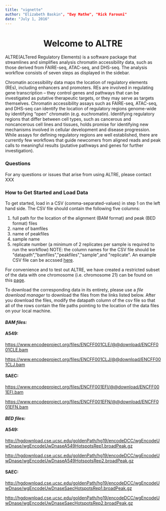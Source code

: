 ```yaml
---
title: "vignette"
author: "Elizabeth Baskin", "Ewy Mathe", "Rick Farouni"
date: "July 1, 2016"
---
```

<center> <h1>Welcome to ALTRE</h1> </center>
  

ALTRE(ALTered Regulatory Elements) is a software package that streamlines and simplifies analysis chromatin accessibility data, such as those derived from FAIRE-seq, ATAC-seq, and DHS-seq.  The analysis workflow consists of seven steps as displayed in the sidebar.

Chromatin accessibility data maps the location of regulatory elements (REs), including enhancers and promoters.  REs are involved in regulating gene transcription – they control genes and pathways that can be investigated as putative therapeutic targets, or they may serve as targets themselves. Chromatin accessibility assays such as FAIRE-seq, ATAC-seq, and DHS-seq can identify the location of regulatory regions genome-wide by identifying “open” chromatin (e.g. euchromatin).  Identifying regulatory regions that differ between cell types, such as cancerous and noncancerous cell lines and tissues, holds promise for identifying new mechanisms involved in cellular development and disease progression. While assays for defining regulatory regions are well established, there are currently few workflows that guide newcomers from aligned reads and peak calls to meaningful results (putative pathways and genes for further investigation). 

### Questions
For any questions or issues that arise from using ALTRE, please contact XXX

### How to Get Started and Load Data

To get started, load in a CSV (comma-separated-values) in step 1 on the left hand side.
The CSV file should contain the following five columns:
1. full path for the location of the alignment (BAM format) and peak (BED format) files
2. name of bamfiles
3. name of peakfiles
4. sample name
5. replicate number (a minimum of 2 replicates per sample is required to run the workflow)
NOTE: the column names for the CSV file should be "datapath","bamfiles","peakfiles","sample",and "replicate".  An example CSV file can be accssed [here](https://raw.githubusercontent.com/rfarouni/AltreDataRepo/master/DNaseEncodeWindows.csv).

For convenience and to test out ALTRE, we have created a restricted subset of the data with one chromosome (i.e. chromosome 21) can be found on this [page](http://rfarouni.github.io/AltreDataRepo/). 

To download the corresponding data in its entirety, please use a *file download manager* to download the files from the links listed below. After you download the files, modify the datapath column of the csv file so that all of the rows contain the file paths pointing to the location of the data files on your local machine.

#### *BAM files:*

#### A549:
https://www.encodeproject.org/files/ENCFF001CLE/@@download/ENCFF001CLE.bam

https://www.encodeproject.org/files/ENCFF001CLJ/@@download/ENCFF001CLJ.bam

#### SAEC:
https://www.encodeproject.org/files/ENCFF001EFI/@@download/ENCFF001EFI.bam

https://www.encodeproject.org/files/ENCFF001EFN/@@download/ENCFF001EFN.bam

#### *BED files:*

#### A549:
http://hgdownload.cse.ucsc.edu/goldenPath/hg19/encodeDCC/wgEncodeUwDnase/wgEncodeUwDnaseA549HotspotsRep1.broadPeak.gz

http://hgdownload.cse.ucsc.edu/goldenPath/hg19/encodeDCC/wgEncodeUwDnase/wgEncodeUwDnaseA549HotspotsRep2.broadPeak.gz


#### SAEC:
http://hgdownload.cse.ucsc.edu/goldenPath/hg19/encodeDCC/wgEncodeUwDnase/wgEncodeUwDnaseSaecHotspotsRep1.broadPeak.gz

http://hgdownload.cse.ucsc.edu/goldenPath/hg19/encodeDCC/wgEncodeUwDnase/wgEncodeUwDnaseSaecHotspotsRep2.broadPeak.gz



